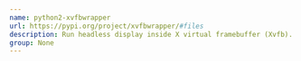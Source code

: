 ```yaml
---
name: python2-xvfbwrapper
url: https://pypi.org/project/xvfbwrapper/#files
description: Run headless display inside X virtual framebuffer (Xvfb).
group: None
---
```

